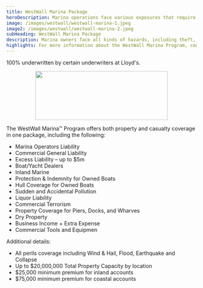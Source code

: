 ```yaml
---
title: WestWall Marina Package
heroDescription: Marina operations face various exposures that require several different forms of insurance, including marina liability insurance. WealthGuard's WestWall Marina Program can consolidate these coverages into one package policy.
image: /images/westwall/westwall-marina-1.jpeg
image2: /images/westwall/westwall-marina-2.jpeg
subHeading: WestWall Marina Package
description: Marina owners face all kinds of hazards, including theft, damage to boats, and sometimes, damage to the structure of the marina itself. Marina operators also face liability exposures, including injury to the public, customers, and visitors.
highlights: For more information about the WestWall Marina Program, contact WealthGuard below.
---
```

<!-- Markdown generator - https://jaspervdj.be/lorem-markdownum/ -->

100% underwritten by certain underwriters at Lloyd's.

<img src="/images/Coverholder at Lloyds_black_rgb.png" width="350" height="130" style="display: block; margin: auto;" />

The WestWall Marina:tm: Program offers both property and casualty coverage in one package, including the following:

- Marina Operators Liability
- Commercial General Liability
- Excess Liability – up to $5m
- Boat/Yacht Dealers
- Inland Marine
- Protection & Indemnity for Owned Boats
- Hull Coverage for Owned Boats
- Sudden and Accidental Pollution
- Liquor Liability
- Commercial Terrorism
- Property Coverage for Piers, Docks, and Wharves
- Dry Property
- Business Income + Extra Expense
- Commercial Tools and Equipmen

Additional details:
- All perils coverage including Wind & Hail, Flood, Earthquake and Collapse
- Up to $20,000,000 Total Property Capacity by location 
- $25,000 minimum premium for inland accounts
- $75,000 minimum premium for coastal accounts

